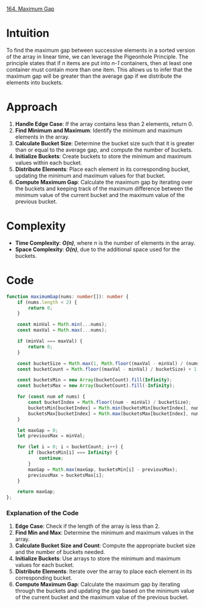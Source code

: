 [164. Maximum Gap](https://leetcode.com/problems/maximum-gap/)

# Intuition

To find the maximum gap between successive elements in a sorted version of the array in linear time, we can leverage the Pigeonhole Principle. The principle states that if *n* items are put into *n-1* containers, then at least one container must contain more than one item. This allows us to infer that the maximum gap will be greater than the average gap if we distribute the elements into buckets.

# Approach

1. **Handle Edge Case**: If the array contains less than 2 elements, return 0.
2. **Find Minimum and Maximum**: Identify the minimum and maximum elements in the array.
3. **Calculate Bucket Size**: Determine the bucket size such that it is greater than or equal to the average gap, and compute the number of buckets.
4. **Initialize Buckets**: Create buckets to store the minimum and maximum values within each bucket.
5. **Distribute Elements**: Place each element in its corresponding bucket, updating the minimum and maximum values for that bucket.
6. **Compute Maximum Gap**: Calculate the maximum gap by iterating over the buckets and keeping track of the maximum difference between the minimum value of the current bucket and the maximum value of the previous bucket.

# Complexity

- **Time Complexity**: ***O(n)***, where *n* is the number of elements in the array.
- **Space Complexity**: ***O(n)***, due to the additional space used for the buckets.

# Code
```typescript
function maximumGap(nums: number[]): number {
    if (nums.length < 2) {
        return 0;
    }

    const minVal = Math.min(...nums);
    const maxVal = Math.max(...nums);

    if (minVal === maxVal) {
        return 0;
    }

    const bucketSize = Math.max(1, Math.floor((maxVal - minVal) / (nums.length - 1)));
    const bucketCount = Math.floor((maxVal - minVal) / bucketSize) + 1;

    const bucketsMin = new Array(bucketCount).fill(Infinity);
    const bucketsMax = new Array(bucketCount).fill(-Infinity);

    for (const num of nums) {
        const bucketIndex = Math.floor((num - minVal) / bucketSize);
        bucketsMin[bucketIndex] = Math.min(bucketsMin[bucketIndex], num);
        bucketsMax[bucketIndex] = Math.max(bucketsMax[bucketIndex], num);
    }

    let maxGap = 0;
    let previousMax = minVal;

    for (let i = 0; i < bucketCount; i++) {
        if (bucketsMin[i] === Infinity) {
            continue;
        }
        maxGap = Math.max(maxGap, bucketsMin[i] - previousMax);
        previousMax = bucketsMax[i];
    }

    return maxGap;
};

```

### Explanation of the Code

1. **Edge Case**: Check if the length of the array is less than 2.
2. **Find Min and Max**: Determine the minimum and maximum values in the array.
3. **Calculate Bucket Size and Count**: Compute the appropriate bucket size and the number of buckets needed.
4. **Initialize Buckets**: Use arrays to store the minimum and maximum values for each bucket.
5. **Distribute Elements**: Iterate over the array to place each element in its corresponding bucket.
6. **Compute Maximum Gap**: Calculate the maximum gap by iterating through the buckets and updating the gap based on the minimum value of the current bucket and the maximum value of the previous bucket.